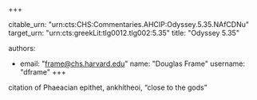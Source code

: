 +++


citable_urn: "urn:cts:CHS:Commentaries.AHCIP:Odyssey.5.35.NAfCDNu"
target_urn: "urn:cts:greekLit:tlg0012.tlg002:5.35"
title: "Odyssey 5.35"

authors:
- email: "frame@chs.harvard.edu"
  name: "Douglas Frame"
  username: "dframe"
+++

<p>citation of Phaeacian epithet, ankhítheoi, “close to the gods”</p>